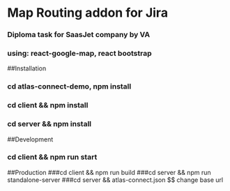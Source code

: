 # Map Routing addon for Jira   
### Diploma task for SaasJet company by VA
### using: react-google-map, react bootstrap

##Installation
### cd atlas-connect-demo, npm install 
### cd client && npm install 
### cd server && npm install
##Development
### cd client && npm run start
##Production
###cd client && npm run build
###cd server && npm run standalone-server
###cd server && atlas-connect.json $$ change base url
